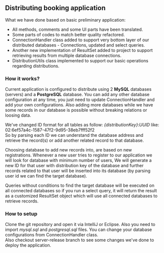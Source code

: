 ## Distributing booking application
What we have done based on basic preliminary application:

- All methods, comments and some UI parts have been translated.
- Some parts of codes to match better quality refactored.
- ConnectionHandler class added to support very bottom layer of our distributed databases - Connections, updated and select queries.
- Another new implementation of ResultSet added to project to support retrieving results from multiple database connections.
- DistributionUtils class implemented to support our basic operations regarding distributions.

### How it works?
Current application is configured to distribute using 2 **MySQL** databases (servers) and a **PostgreSQL** database. You can add any other database configuration at any time, you just need to update ConnectionHandler and add your own configurations. Also adding more databases while we have some records in our database is possible without breaking relations or loosing data.

We've changed ID format for all tables as follow: _{distributionKey}_:_UUID_ like:
<br />
02:6ef57a4c-1587-47f2-9d95-38eb7fff52f2
<br />
So by parsing each ID we can understand the database address and retrieve the record(s) or add another related record to that database.

Choosing database to add new records into, are based on new registrations. Whenever a new user tries to register to our application we will look for database with minimum number of users, We will generate a new ID for that user with distribution key of the database and further records related to that user will be inserted into its database (by parsing user id we can find the target database).

Queries without conditions to find the target database will be executed on all connected databases so if you run a select query, it will return the result as a customized ResultSet object which will use all connected databases to retrieve records.

### How to setup
Clone the git repository and open it via IntelliJ or Eclipse. Also you need to import _mysql.sql_ and _postgresql.sql_ files. You can change your database configurations from ConnectionHandler class.
<br />
Also checkout server-release branch to see some changes we've done to deploy the application.